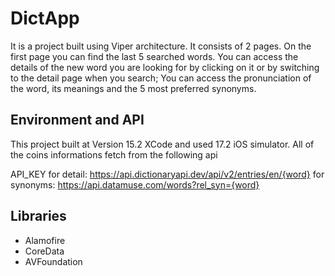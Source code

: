 # DictApp
It is a project built using Viper architecture. It consists of 2 pages. On the first page you can find the last 5 searched words. You can access the details of the new word you are looking for by clicking on it or by switching to the detail page when you search; You can access the pronunciation of the word, its meanings and the 5 most preferred synonyms.

## Environment and API
This project built at Version 15.2 XCode and used 17.2 iOS simulator.
All of the coins informations fetch from the following api

API_KEY
for detail:
https://api.dictionaryapi.dev/api/v2/entries/en/{word}
for synonyms:
https://api.datamuse.com/words?rel_syn={word}


## Libraries
- Alamofire
- CoreData
- AVFoundation

  
